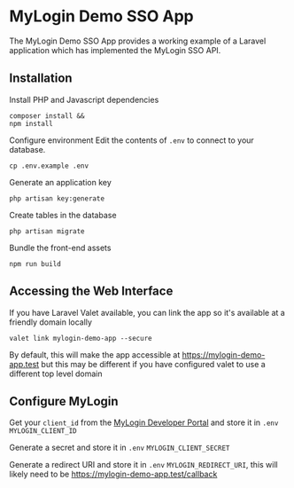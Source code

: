 # MyLogin Demo SSO App

The MyLogin Demo SSO App provides a working example of a Laravel application which has implemented the MyLogin SSO API.

## Installation

Install PHP and Javascript dependencies

```shell
composer install &&
npm install
```

Configure environment
Edit the contents of `.env` to connect to your database.

```shell
cp .env.example .env
```

Generate an application key

```shell
php artisan key:generate
```

Create tables in the database

```shell
php artisan migrate
```

Bundle the front-end assets

```shell
npm run build
```

## Accessing the Web Interface

If you have Laravel Valet available, you can link the app so it's available at a friendly domain locally

```shell
valet link mylogin-demo-app --secure
```

By default, this will make the app accessible at https://mylogin-demo-app.test but this may be different if you have
configured valet to use a different top level domain

## Configure MyLogin

Get your `client_id` from the [MyLogin Developer Portal](https://mylogin.com/developer/login) and store it in `.env` `MYLOGIN_CLIENT_ID`

Generate a secret and store it in `.env` `MYLOGIN_CLIENT_SECRET`

Generate a redirect URI and store it in `.env` `MYLOGIN_REDIRECT_URI`, this will likely need to
be https://mylogin-demo-app.test/callback